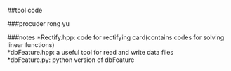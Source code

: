##tool code

###procuder
rong yu

###notes
*Rectify.hpp:       code for rectifying card(contains codes for solving linear functions)  
*dbFeature.hpp:     a useful tool for read and write data files  
*dbFeature.py:      python version of dbFeature  
